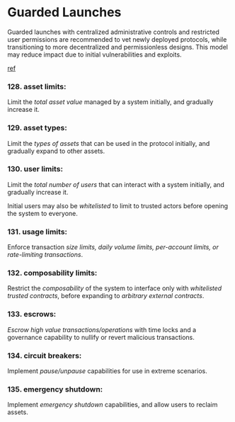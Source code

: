 # Guarded Launches

Guarded launches with centralized administrative controls and restricted user permissions are recommended to vet newly deployed protocols, while transitioning to more decentralized and permissionless designs. This model may reduce impact due to initial vulnerabilities and exploits.

[ref](https://medium.com/electric-capital/derisking-defi-guarded-launches-2600ce730e0a#:~:text=Guarded%20Launches:%20Protecting%20Users%20with%20Limits&text=A%20new%20contract%20is%20deployed,product%20in%20a%20limited%20scope)

### 128. asset limits:

Limit the *total asset value* managed by a system initially, and gradually increase it.

### 129. asset types:

Limit the *types of assets* that can be used in the protocol initially, and gradually expand to other assets.

### 130. user limits:

Limit the *total number of users* that can interact with a system initially, and gradually increase it.

Initial users may also be *whitelisted* to limit to trusted actors before opening the system to everyone.

### 131. usage limits:

Enforce transaction *size limits, daily volume limits, per-account limits, or rate-limiting transactions*.

### 132. composability limits:

Restrict the *composability* of the system to interface only with *whitelisted trusted contracts*, before expanding to *arbitrary external contracts*.

### 133. escrows:

*Escrow high value transactions/operations* with time locks and a governance capability to nullify or revert malicious transactions.

### 134. circuit breakers:

Implement *pause/unpause* capabilities for use in extreme scenarios.

### 135. emergency shutdown:

Implement *emergency shutdown* capabilities, and allow users to reclaim assets.
